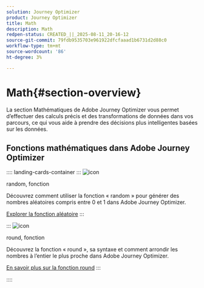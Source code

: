 ```yaml
---
solution: Journey Optimizer
product: Journey Optimizer
title: Math
description: Math
redpen-status: CREATED_||_2025-08-11_20-16-12
source-git-commit: 79fdb9535703e961922dfcfaaad1b6731d2d88c0
workflow-type: tm+mt
source-wordcount: '86'
ht-degree: 3%

---
```



# Math{#section-overview}

La section Mathématiques de Adobe Journey Optimizer vous permet d’effectuer des calculs précis et des transformations de données dans vos parcours, ce qui vous aide à prendre des décisions plus intelligentes basées sur les données.

## Fonctions mathématiques dans Adobe Journey Optimizer

:::: landing-cards-container
:::
![icon](https://cdn.experienceleague.adobe.com/icons/code-branch.svg)

random, fonction

Découvrez comment utiliser la fonction « random » pour générer des nombres aléatoires compris entre 0 et 1 dans Adobe Journey Optimizer.

[Explorer la fonction aléatoire](../using/building-journeys/functions/functionrandom.md)
:::

:::
![icon](https://cdn.experienceleague.adobe.com/icons/code-branch.svg)

round, fonction

Découvrez la fonction « round », sa syntaxe et comment arrondir les nombres à l’entier le plus proche dans Adobe Journey Optimizer.

[En savoir plus sur la fonction round](../using/building-journeys/functions/functionround.md)
:::

::::
